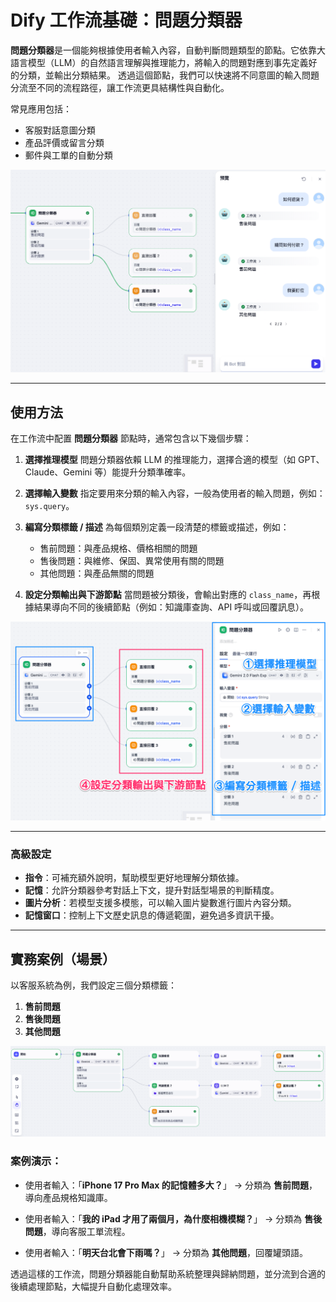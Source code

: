 # Dify 工作流基礎：問題分類器

**問題分類器**是一個能夠根據使用者輸入內容，自動判斷問題類型的節點。它依靠大語言模型（LLM）的自然語言理解與推理能力，將輸入的問題對應到事先定義好的分類，並輸出分類結果。
透過這個節點，我們可以快速將不同意圖的輸入問題分流至不同的流程路徑，讓工作流更具結構性與自動化。

常見應用包括：

* 客服對話意圖分類
* 產品評價或留言分類
* 郵件與工單的自動分類

![](./images/img1.3-1.png)

---

## 使用方法

在工作流中配置 **問題分類器** 節點時，通常包含以下幾個步驟：

1. **選擇推理模型**
   問題分類器依賴 LLM 的推理能力，選擇合適的模型（如 GPT、Claude、Gemini 等）能提升分類準確率。

2. **選擇輸入變數**
   指定要用來分類的輸入內容，一般為使用者的輸入問題，例如：`sys.query`。

3. **編寫分類標籤 / 描述**
   為每個類別定義一段清楚的標籤或描述，例如：

    * 售前問題：與產品規格、價格相關的問題
    * 售後問題：與維修、保固、異常使用有關的問題
    * 其他問題：與產品無關的問題

4. **設定分類輸出與下游節點**
   當問題被分類後，會輸出對應的 `class_name`，再根據結果導向不同的後續節點（例如：知識庫查詢、API 呼叫或回覆訊息）。

![](./images/img1.3-2.png)

---

### 高級設定

* **指令**：可補充額外說明，幫助模型更好地理解分類依據。
* **記憶**：允許分類器參考對話上下文，提升對話型場景的判斷精度。
* **圖片分析**：若模型支援多模態，可以輸入圖片變數進行圖片內容分類。
* **記憶窗口**：控制上下文歷史訊息的傳遞範圍，避免過多資訊干擾。

---

## 實務案例（場景）

以客服系統為例，我們設定三個分類標籤：

1. **售前問題**
2. **售後問題**
3. **其他問題**

![](./images/img1.3-3.png)  

### 案例演示：

* 使用者輸入：「**iPhone 17 Pro Max 的記憶體多大？**」
  → 分類為 **售前問題**，導向產品規格知識庫。

* 使用者輸入：「**我的 iPad 才用了兩個月，為什麼相機模糊？**」
  → 分類為 **售後問題**，導向客服工單流程。

* 使用者輸入：「**明天台北會下雨嗎？**」
  → 分類為 **其他問題**，回覆罐頭語。


透過這樣的工作流，問題分類器能自動幫助系統整理與歸納問題，並分流到合適的後續處理節點，大幅提升自動化處理效率。

